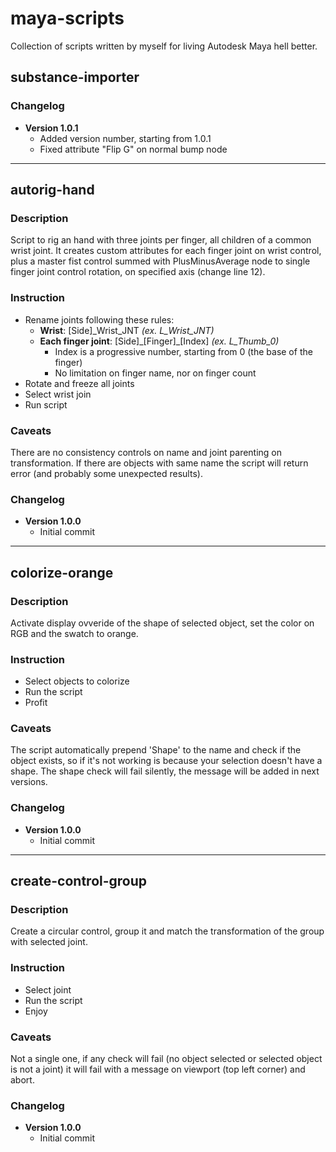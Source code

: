# maya-scripts
Collection of scripts written by myself for living Autodesk Maya hell better.

## substance-importer
### Changelog
- **Version 1.0.1**
  - Added version number, starting from 1.0.1
  - Fixed attribute "Flip G" on normal bump node

---

## autorig-hand
### Description
Script to rig an hand with three joints per finger, all children of a common wrist joint. It creates custom attributes for each finger joint on wrist control, plus a master fist control summed with PlusMinusAverage node to single finger joint control rotation, on specified axis (change line 12).

### Instruction
- Rename joints following these rules:
    - **Wrist**: \[Side\]\_Wrist_JNT *(ex. L_Wrist_JNT)*
    - **Each finger joint**: \[Side\]\_\[Finger\]\_\[Index\] *(ex. L_Thumb_0)*
        - Index is a progressive number, starting from 0 (the base of the finger)
        - No limitation on finger name, nor on finger count
- Rotate and freeze all joints
- Select wrist join
- Run script

### Caveats
There are no consistency controls on name and joint parenting on transformation. If there are objects with same name the script will return error (and probably some unexpected results).

### Changelog
- **Version 1.0.0**
    - Initial commit

---

## colorize-orange
### Description
Activate display ovveride of the shape of selected object, set the color on RGB and the swatch to orange.

### Instruction
- Select objects to colorize
- Run the script
- Profit

### Caveats

The script automatically prepend 'Shape' to the name and check if the object exists, so if it's not working is because your selection doesn't have a shape. The shape check will fail silently, the message will be added in next versions.

### Changelog
- **Version 1.0.0**
    - Initial commit

---

## create-control-group
### Description
Create a circular control, group it and match the transformation of the group with selected joint.

### Instruction
- Select joint
- Run the script
- Enjoy

### Caveats
Not a single one, if any check will fail (no object selected or selected object is not a joint) it will fail with a message on viewport (top left corner) and abort.

### Changelog
- **Version 1.0.0**
    - Initial commit